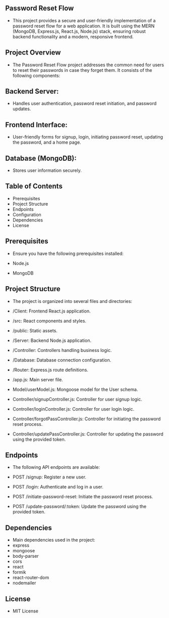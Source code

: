 ## Password Reset Flow
 - This project provides a secure and user-friendly implementation of a password reset flow for a web application. It is built using the MERN (MongoDB, Express.js, React.js, Node.js) stack, ensuring robust backend functionality and a modern, responsive frontend.

## Project Overview
 - The Password Reset Flow project addresses the common need for users to reset their passwords in case they forget them. It consists of the following components:

## Backend Server: 
 - Handles user authentication, password reset initiation, and password updates.

## Frontend Interface: 
 - User-friendly forms for signup, login, initiating password reset, updating the password, and a home page.

## Database (MongoDB): 
 - Stores user information securely.

## Table of Contents
 - Prerequisites
 - Project Structure
 - Endpoints
 - Configuration
 - Dependencies
 - License

## Prerequisites
 - Ensure you have the following prerequisites installed:

 - Node.js
 - MongoDB

## Project Structure
 - The project is organized into several files and directories:

 - /Client: Frontend React.js application.
 - /src: React components and styles.
 - /public: Static assets.
 - /Server: Backend Node.js application.

 - /Controller: Controllers handling business logic.
 - /Database: Database connection configuration.
 - /Router: Express.js route definitions.
 - /app.js: Main server file.

 - Model/userModel.js: Mongoose model for the User schema.
 - Controller/signupController.js: Controller for user signup logic.
 - Controller/loginController.js: Controller for user login logic.
 - Controller/forgotPassController.js: Controller for initiating the password reset process.
 - Controller/updatePassController.js: Controller for updating the password using the provided token.

## Endpoints
 - The following API endpoints are available:

 - POST /signup: Register a new user.
 - POST /login: Authenticate and log in a user.
 - POST /initiate-password-reset: Initiate the password reset process.
 - POST /update-password/:token: Update the password using the provided token.

## Dependencies
 - Main dependencies used in the project:
 - express
 - mongoose
 - body-parser
 - cors
 - react
 - formik
 - react-router-dom
 - nodemailer

 ## License
 - MIT License